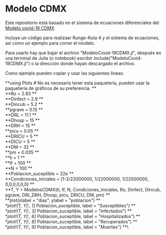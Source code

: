 # Modelo CDMX

Este repositorio está basado en el sistema de ecuaciones diferenciales del [Modelo covid-19 CDMX](https://modelo.covid19.cdmx.gob.mx/modelo-epidemico)

Incluye un código para realizaar Runge-Kuta 4 y el sistema de ecuaciones, así como un ejemplo para correr el modelo. 

Para usarlo hay que bajar el archivo "ModeloCovid-19CDMX.jl", después en una terminal de Julia (o notebook) escribir Include("ModeloCovid-19CDMX.jl") o la dirección donde hayan descargado el archivo. 

Como ejemplo pueden copiar y usar las siguientes lineas: 

**using Plots # No es necesario tener esta paquetería, pueden usar la paquetería de gráficos de su preferencia. **\
**Ro = 2.83 **\
**Dinfect = 2.9 **\
**Dincub = 5.2 **\
**pgrave = 0.15 **\
**DRL = 11.1 **\
**Dhosp = 15 **\
**DRH = 15 **\
**picu = 0.05 **\
**DRICU = 5 **\
**DICU = 5 **\
**DM = 32 **\
**pm = 0.035 **\
**ti = 1 **\
**tf = 100 **\
**N = 100 **\
**Poblacion_suceptible = 22e **\
**Condiciones_iniciales = [1-2/22000000, 1/22000000, 1/22000000, 0,0,0,0,0,0] **\
**T, Y = ModelosCDMX(ti, tf, N, Condiciones_iniciales, Ro, Dinfect, Dincub, pgrave, DRL,DRH, Dhosp, picu, DRICU, DM, pm) **\
**plot(xlabel = "dias", ylabel = "poblacion") **\
**plot!(T, Y[:, 1]* Poblacion_suceptible, label = "Susceptibles") **\
**plot!(T, Y[:, 3]* Poblacion_suceptible, label = "Infectados") **\
**plot!(T, Y[:, 6]* Poblacion_suceptible, label = "Hospitalizados") **\
**plot!(T, Y[:, 8]* Poblacion_suceptible, label = "Recuperados") **\
**plot!(T, Y[:, 9]* Poblacion_suceptible, label = "Muertes") **\

